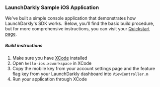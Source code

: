 ### LaunchDarkly Sample iOS Application  ###
We've built a simple console application that demonstrates how LaunchDarkly's SDK works.  Below, you'll find the basic build procedure, but for more comprehensive instructions, you can visit your [Quickstart page](https://app.launchdarkly.com/quickstart#/).
##### Build instructions  #####
1. Make sure you have [XCode](https://itunes.apple.com/us/app/xcode/id497799835?ls=1&mt=12) installed
2. Open `hello-ios.xcworkspace` in XCode
3. Copy the mobile key from your account settings page and the feature flag key from your LaunchDarkly dashboard into `ViewController.m` 
4. Run your application through XCode
